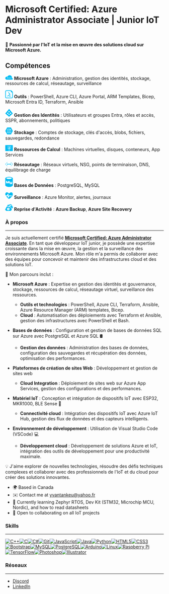 Microsoft Certified: Azure Administrator Associate | Junior IoT Dev
===================================================================================================================================


🌟 **Passionné par l'IoT et la mise en œuvre des solutions cloud sur Microsoft Azure.**


Compétences
-----------


<img src="https://github.com/Ensono/azure-vector-icons/blob/master/renders/microsoft-azure.png" alt="Microsoft Azure" width="24"/> **Microsoft Azure** : Administration, gestion des identités, stockage, ressources de calcul, réseautage, surveillance

<img src="https://github.com/Ensono/azure-vector-icons/blob/master/icons/PowerShell%20File.svg" alt="PowerShell" width="24"/> **Outils** : PowerShell, Azure CLI, Azure Portal, ARM Templates, Bicep, Microsoft Entra ID, Terraform, Ansible

<img src="https://github.com/Ensono/azure-vector-icons/blob/master/renders/azure-active-directory.png" alt="Identity Management" width="24"/> **Gestion des Identités** : Utilisateurs et groupes Entra, rôles et accès, SSPR, abonnements, politiques

<img src="https://github.com/Ensono/azure-vector-icons/blob/master/renders/storage-blob.png" alt="Storage" width="24"/> **Stockage** : Comptes de stockage, clés d'accès, blobs, fichiers, sauvegardes, redondance

<img src="https://github.com/Ensono/azure-vector-icons/blob/master/renders/virtual-machine.png" alt="Virtual Machines" width="24"/> **Ressources de Calcul** : Machines virtuelles, disques, conteneurs, App Services

<img src="https://github.com/Ensono/azure-vector-icons/blob/master/renders/network.png" alt="Network" width="24"/> **Réseautage** : Réseaux virtuels, NSG, points de terminaison, DNS, équilibrage de charge

<img src="https://github.com/Ensono/azure-vector-icons/blob/master/renders/mysql-database.png" alt="MySQL" width="24"/> **Bases de Données** : PostgreSQL, MySQL

<img src="https://github.com/Ensono/azure-vector-icons/blob/master/renders/health-monitoring.png" alt="Monitoring" width="24"/> **Surveillance** : Azure Monitor, alertes, journaux

<img src="https://github.com/Ensono/azure-vector-icons/blob/master/renders/backup-service.png" alt="Backup" width="24"/> **Reprise d'Activité** :  **Azure Backup**,
**Azure Site Recovery**


### À propos
--------------------

Je suis actuellement certifié [**Microsoft Certified: Azure Administrator Associate**](https://learn.microsoft.com/en-us/users/yvantankeu-0493/credentials/dfd6409c0da53467). En tant que développeur IoT junior, je possède une expertise croissante dans la mise en œuvre, la gestion et la surveillance des environnements Microsoft Azure. Mon rôle m'a permis de collaborer avec des équipes pour concevoir et maintenir des infrastructures cloud et des solutions IoT.

🚀 Mon parcours inclut :
- **Microsoft Azure** : Expertise en gestion des identités et gouvernance, stockage, ressources de calcul, réseautage virtuel, surveillance des ressources. 
  - **Outils et technologies** : PowerShell, Azure CLI, Terraform, Ansible, Azure Resource Manager (ARM) templates, Bicep.
  - **Cloud** : Automatisation des déploiements avec Terraform et Ansible, gestion des infrastructures avec PowerShell et Bash.

- **Bases de données** : Configuration et gestion de bases de données SQL sur Azure avec PostgreSQL et Azure SQL 🛢️
  - **Gestion des données** : Administration des bases de données, configuration des sauvegardes et récupération des données, optimisation des performances.

- **Plateformes de création de sites Web** : Développement et gestion de sites web 
  - **Cloud Integration** : Déploiement de sites web sur Azure App Services, gestion des configurations et des performances.

- **Matériel IoT** : Conception et intégration de dispositifs IoT avec ESP32, MKR1000, BLE Sense 📱
  - **Connectivité cloud** : Intégration des dispositifs IoT avec Azure IoT Hub, gestion des flux de données et des capteurs intelligents.

- **Environnement de développement** : Utilisation de Visual Studio Code (VSCode) 💻
  - **Développement cloud** : Développement de solutions Azure et IoT, intégration des outils de développement pour une productivité maximale.

💡 J'aime explorer de nouvelles technologies, résoudre des défis techniques complexes et collaborer avec des professionnels de l'IoT et du cloud pour créer des solutions innovantes.

* 🌍 Based in Canada
* ✉️ Contact me at [yvantankeu@yahoo.fr](mailto:yvantankeu@yahoo.fr)
* 🧠 Currently learning Zephyr RTOS, Dev Kit (STM32, Microchip MCU, Nordic), and how to read datasheets
* 🤝 Open to collaborating on all IoT projects

### Skills 
--------------------
<p align="left">

<a href="https://docs.microsoft.com/en-us/cpp/?view=msvc-170" target="_blank" rel="noreferrer"><img src="https://raw.githubusercontent.com/danielcranney/readme-generator/main/public/icons/skills/cplusplus-colored.svg" width="36" height="36" alt="C++" /></a><a href="https://docs.microsoft.com/en-us/cpp/?view=msvc-170" target="_blank" rel="noreferrer"><img src="https://raw.githubusercontent.com/danielcranney/readme-generator/main/public/icons/skills/c-colored.svg" width="36" height="36" alt="C" /></a><a href="https://docs.microsoft.com/en-us/dotnet/csharp/" target="_blank" rel="noreferrer"><img src="https://raw.githubusercontent.com/danielcranney/readme-generator/main/public/icons/skills/csharp-colored.svg" width="36" height="36" alt="C#" /></a><a href="https://git-scm.com/" target="_blank" rel="noreferrer"><img src="https://raw.githubusercontent.com/danielcranney/readme-generator/main/public/icons/skills/git-colored.svg" width="36" height="36" alt="Git" /></a><a href="https://developer.mozilla.org/en-US/docs/Web/JavaScript" target="_blank" rel="noreferrer"><img src="https://raw.githubusercontent.com/danielcranney/readme-generator/main/public/icons/skills/javascript-colored.svg" width="36" height="36" alt="JavaScript" /></a><a href="https://www.oracle.com/java/" target="_blank" rel="noreferrer"><img src="https://raw.githubusercontent.com/danielcranney/readme-generator/main/public/icons/skills/java-colored.svg" width="36" height="36" alt="Java" /></a><a href="https://www.python.org/" target="_blank" rel="noreferrer"><img src="https://raw.githubusercontent.com/danielcranney/readme-generator/main/public/icons/skills/python-colored.svg" width="36" height="36" alt="Python" /></a><a href="https://developer.mozilla.org/en-US/docs/Glossary/HTML5" target="_blank" rel="noreferrer"><img src="https://raw.githubusercontent.com/danielcranney/readme-generator/main/public/icons/skills/html5-colored.svg" width="36" height="36" alt="HTML5" /></a><a href="https://www.w3.org/TR/CSS/#css" target="_blank" rel="noreferrer"><img src="https://raw.githubusercontent.com/danielcranney/readme-generator/main/public/icons/skills/css3-colored.svg" width="36" height="36" alt="CSS3" /></a><a href="https://getbootstrap.com/" target="_blank" rel="noreferrer"><img src="https://raw.githubusercontent.com/danielcranney/readme-generator/main/public/icons/skills/bootstrap-colored.svg" width="36" height="36" alt="Bootstrap" /></a><a href="https://www.mysql.com/" target="_blank" rel="noreferrer"><img src="https://raw.githubusercontent.com/danielcranney/readme-generator/main/public/icons/skills/mysql-colored.svg" width="36" height="36" alt="MySQL" /></a><a href="https://www.postgresql.org/" target="_blank" rel="noreferrer"><img src="https://raw.githubusercontent.com/danielcranney/readme-generator/main/public/icons/skills/postgresql-colored.svg" width="36" height="36" alt="PostgreSQL" /></a><a href="https://store.arduino.cc/?gclid=Cj0KCQjw2eilBhCCARIsAG0Pf8uueBifykWcsSS4LPESeGQfxGVKJYnzV7bz471XfknQJy_1VINVWM8aAkLtEALw_wcB" target="_blank" rel="noreferrer"><img src="https://raw.githubusercontent.com/danielcranney/readme-generator/main/public/icons/skills/arduino-colored.svg" width="36" height="36" alt="Arduino" /></a><a href="https://www.linux.org" target="_blank" rel="noreferrer"><img src="https://raw.githubusercontent.com/danielcranney/readme-generator/main/public/icons/skills/linux-colored.svg" width="36" height="36" alt="Linux" /></a><a href="https://www.raspberrypi.org/" target="_blank" rel="noreferrer"><img src="https://raw.githubusercontent.com/danielcranney/readme-generator/main/public/icons/skills/raspberrypi-colored.svg" width="36" height="36" alt="Raspberry Pi" /></a><a href="https://www.tensorflow.org/" target="_blank" rel="noreferrer"><img src="https://raw.githubusercontent.com/danielcranney/readme-generator/main/public/icons/skills/tensorflow-colored.svg" width="36" height="36" alt="TensorFlow" /></a><a href="https://www.adobe.com/uk/products/photoshop.html" target="_blank" rel="noreferrer"><img src="https://raw.githubusercontent.com/danielcranney/readme-generator/main/public/icons/skills/photoshop-colored-dark.svg" width="36" height="36" alt="Photoshop" /></a><a href="https://www.adobe.com/uk/products/illustrator.html" target="_blank" rel="noreferrer"><img src="https://raw.githubusercontent.com/danielcranney/readme-generator/main/public/icons/skills/illustrator-colored-dark.svg" width="36" height="36" alt="Illustrator" /></a>
                    </p>
                    
### Réseaux 
--------------
- [Discord](https://discord.com/users/yvantankeu)
- [LinkedIn](https://www.linkedin.com/in/yvan-tankeu-ab029a129/)
